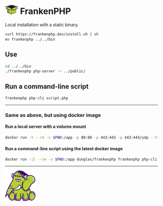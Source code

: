 # <img src="../images/box.svg" height="30"> FrankenPHP

Local installation with a static binary.

```bash
curl https://frankenphp.dev/install.sh | sh
mv frankenphp ../../bin
```

## Use

```bash
cd ../../bin
./frankenphp php-server -r ../public/
```

## Run a command-line script

```bash
frankenphp php-cli script.php
```
---
### Same as above, but using docker image

#### Run a local server with a volume mount
```bash
docker run -t --rm -v $PWD:/app -p 80:80 -p 443:443 -p 443:443/udp --tty dunglas/frankenphp 
```

#### Run a command-line script using the latest docker image
```bash
docker run -it --rm -v $PWD:/app dunglas/frankenphp frankenphp php-cli script.php
```
---
<img src="../images/elephant_footer.svg" alt="FrankenPHP" width="100" height="100" />